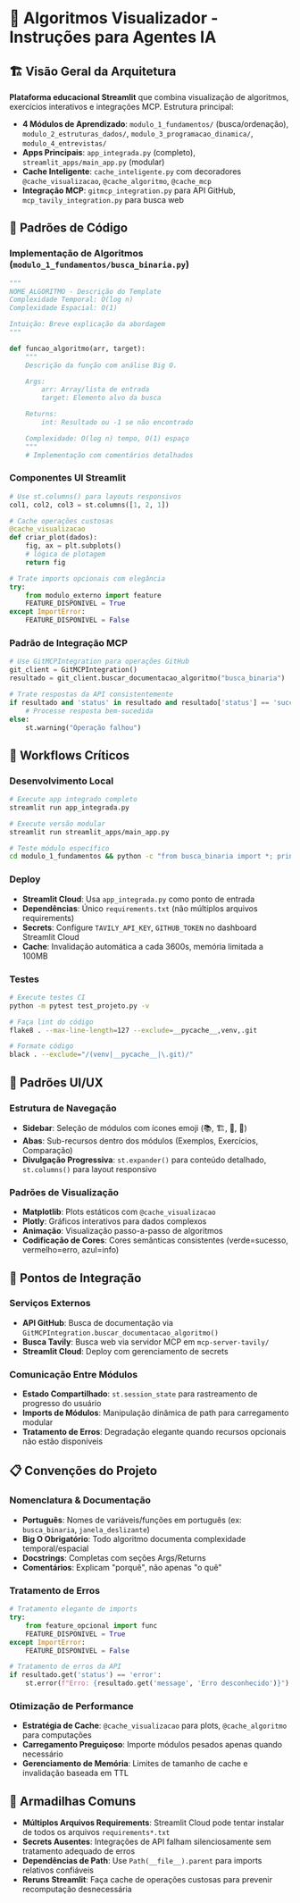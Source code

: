 # 🎯 Algoritmos Visualizador - Instruções para Agentes IA

## 🏗️ Visão Geral da Arquitetura

**Plataforma educacional Streamlit** que combina visualização de algoritmos, exercícios interativos e integrações MCP. Estrutura principal:

- **4 Módulos de Aprendizado**: `modulo_1_fundamentos/` (busca/ordenação), `modulo_2_estruturas_dados/`, `modulo_3_programacao_dinamica/`, `modulo_4_entrevistas/`
- **Apps Principais**: `app_integrada.py` (completo), `streamlit_apps/main_app.py` (modular)
- **Cache Inteligente**: `cache_inteligente.py` com decoradores `@cache_visualizacao`, `@cache_algoritmo`, `@cache_mcp`
- **Integração MCP**: `gitmcp_integration.py` para API GitHub, `mcp_tavily_integration.py` para busca web

## 📝 Padrões de Código

### Implementação de Algoritmos (`modulo_1_fundamentos/busca_binaria.py`)
```python
"""
NOME_ALGORITMO - Descrição do Template
Complexidade Temporal: O(log n)
Complexidade Espacial: O(1)

Intuição: Breve explicação da abordagem
"""

def funcao_algoritmo(arr, target):
    """
    Descrição da função com análise Big O.

    Args:
        arr: Array/lista de entrada
        target: Elemento alvo da busca

    Returns:
        int: Resultado ou -1 se não encontrado

    Complexidade: O(log n) tempo, O(1) espaço
    """
    # Implementação com comentários detalhados
```

### Componentes UI Streamlit
```python
# Use st.columns() para layouts responsivos
col1, col2, col3 = st.columns([1, 2, 1])

# Cache operações custosas
@cache_visualizacao
def criar_plot(dados):
    fig, ax = plt.subplots()
    # lógica de plotagem
    return fig

# Trate imports opcionais com elegância
try:
    from modulo_externo import feature
    FEATURE_DISPONIVEL = True
except ImportError:
    FEATURE_DISPONIVEL = False
```

### Padrão de Integração MCP
```python
# Use GitMCPIntegration para operações GitHub
git_client = GitMCPIntegration()
resultado = git_client.buscar_documentacao_algoritmo("busca_binaria")

# Trate respostas da API consistentemente
if resultado and 'status' in resultado and resultado['status'] == 'success':
    # Processe resposta bem-sucedida
else:
    st.warning("Operação falhou")
```

## 🔄 Workflows Críticos

### Desenvolvimento Local
```bash
# Execute app integrado completo
streamlit run app_integrada.py

# Execute versão modular
streamlit run streamlit_apps/main_app.py

# Teste módulo específico
cd modulo_1_fundamentos && python -c "from busca_binaria import *; print('Import OK')"
```

### Deploy
- **Streamlit Cloud**: Usa `app_integrada.py` como ponto de entrada
- **Dependências**: Único `requirements.txt` (não múltiplos arquivos requirements)
- **Secrets**: Configure `TAVILY_API_KEY`, `GITHUB_TOKEN` no dashboard Streamlit Cloud
- **Cache**: Invalidação automática a cada 3600s, memória limitada a 100MB

### Testes
```bash
# Execute testes CI
python -m pytest test_projeto.py -v

# Faça lint do código
flake8 . --max-line-length=127 --exclude=__pycache__,venv,.git

# Formate código
black . --exclude="/(venv|__pycache__|\.git)/"
```

## 🎨 Padrões UI/UX

### Estrutura de Navegação
- **Sidebar**: Seleção de módulos com ícones emoji (📚, 🏗️, 🎯, 💼)
- **Abas**: Sub-recursos dentro dos módulos (Exemplos, Exercícios, Comparação)
- **Divulgação Progressiva**: `st.expander()` para conteúdo detalhado, `st.columns()` para layout responsivo

### Padrões de Visualização
- **Matplotlib**: Plots estáticos com `@cache_visualizacao`
- **Plotly**: Gráficos interativos para dados complexos
- **Animação**: Visualização passo-a-passo de algoritmos
- **Codificação de Cores**: Cores semânticas consistentes (verde=sucesso, vermelho=erro, azul=info)

## 🔗 Pontos de Integração

### Serviços Externos
- **API GitHub**: Busca de documentação via `GitMCPIntegration.buscar_documentacao_algoritmo()`
- **Busca Tavily**: Busca web via servidor MCP em `mcp-server-tavily/`
- **Streamlit Cloud**: Deploy com gerenciamento de secrets

### Comunicação Entre Módulos
- **Estado Compartilhado**: `st.session_state` para rastreamento de progresso do usuário
- **Imports de Módulos**: Manipulação dinâmica de path para carregamento modular
- **Tratamento de Erros**: Degradação elegante quando recursos opcionais não estão disponíveis

## 📋 Convenções do Projeto

### Nomenclatura & Documentação
- **Português**: Nomes de variáveis/funções em português (ex: `busca_binaria`, `janela_deslizante`)
- **Big O Obrigatório**: Todo algoritmo documenta complexidade temporal/espacial
- **Docstrings**: Completas com seções Args/Returns
- **Comentários**: Explicam "porquê", não apenas "o quê"

### Tratamento de Erros
```python
# Tratamento elegante de imports
try:
    from feature_opcional import func
    FEATURE_DISPONIVEL = True
except ImportError:
    FEATURE_DISPONIVEL = False

# Tratamento de erros da API
if resultado.get('status') == 'error':
    st.error(f"Erro: {resultado.get('message', 'Erro desconhecido')}")
```

### Otimização de Performance
- **Estratégia de Cache**: `@cache_visualizacao` para plots, `@cache_algoritmo` para computações
- **Carregamento Preguiçoso**: Importe módulos pesados apenas quando necessário
- **Gerenciamento de Memória**: Limites de tamanho de cache e invalidação baseada em TTL

## 🚨 Armadilhas Comuns

- **Múltiplos Arquivos Requirements**: Streamlit Cloud pode tentar instalar de todos os arquivos `requirements*.txt`
- **Secrets Ausentes**: Integrações de API falham silenciosamente sem tratamento adequado de erros
- **Dependências de Path**: Use `Path(__file__).parent` para imports relativos confiáveis
- **Reruns Streamlit**: Faça cache de operações custosas para prevenir recomputação desnecessária
